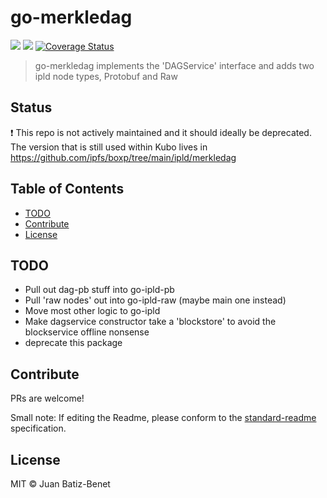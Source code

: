 go-merkledag
==================

[![](https://img.shields.io/badge/made%20by-Protocol%20Labs-blue.svg?style=flat-square)](http://ipn.io)
[![](https://img.shields.io/badge/project-IPFS-blue.svg?style=flat-square)](http://ipfs.io/)
[![Coverage Status](https://codecov.io/gh/ipfs/go-merkledag/branch/master/graph/badge.svg)](https://codecov.io/gh/ipfs/go-merkledag/branch/master)

> go-merkledag implements the 'DAGService' interface and adds two ipld node types, Protobuf and Raw 

## Status

❗ This repo is not actively maintained and it should ideally be deprecated.  
The version that is still used within Kubo lives in https://github.com/ipfs/boxp/tree/main/ipld/merkledag 

## Table of Contents

- [TODO](#todo)
- [Contribute](#contribute)
- [License](#license)

## TODO

- Pull out dag-pb stuff into go-ipld-pb
- Pull 'raw nodes' out into go-ipld-raw (maybe main one instead)
- Move most other logic to go-ipld
- Make dagservice constructor take a 'blockstore' to avoid the blockservice offline nonsense
- deprecate this package

## Contribute

PRs are welcome!

Small note: If editing the Readme, please conform to the [standard-readme](https://github.com/RichardLitt/standard-readme) specification.

## License

MIT © Juan Batiz-Benet
